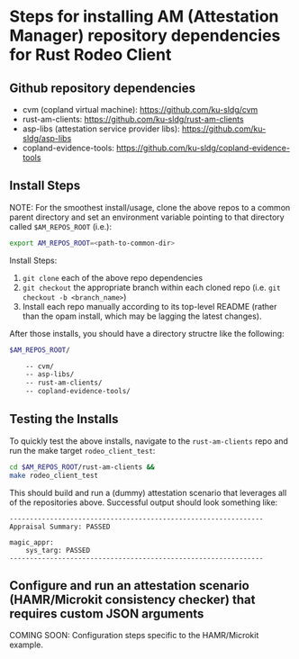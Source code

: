# Steps for installing AM (Attestation Manager) repository dependencies for Rust Rodeo Client

## Github repository dependencies

* cvm (copland virtual machine):  https://github.com/ku-sldg/cvm 
* rust-am-clients:  https://github.com/ku-sldg/rust-am-clients
* asp-libs (attestation service provider libs):  https://github.com/ku-sldg/asp-libs 
* copland-evidence-tools:  https://github.com/ku-sldg/copland-evidence-tools 

## Install Steps

NOTE:  For the smoothest install/usage, clone the above repos to a common parent directory and set an environment variable pointing to that directory called `$AM_REPOS_ROOT` (i.e.): 
```sh
export AM_REPOS_ROOT=<path-to-common-dir>
```


Install Steps:
1) `git clone` each of the above repo dependencies
1) `git checkout` the appropriate branch within each cloned repo (i.e. `git checkout -b <branch_name>`)
1) Install each repo manually according to its top-level README (rather than the opam install, which may be lagging the latest changes). 

After those installs, you should have a directory structre like the following:

```sh
$AM_REPOS_ROOT/

    -- cvm/
    -- asp-libs/
    -- rust-am-clients/
    -- copland-evidence-tools/
```

## Testing the Installs

To quickly test the above installs, navigate to the `rust-am-clients` repo and run the make target `rodeo_client_test`:

```sh
cd $AM_REPOS_ROOT/rust-am-clients &&
make rodeo_client_test
```

This should build and run a (dummy) attestation scenario that leverages all of the repositories above.  Successful output should look something like:

```
---------------------------------------------------------------
Appraisal Summary: PASSED

magic_appr:
	sys_targ: PASSED
---------------------------------------------------------------
```

## Configure and run an attestation scenario (HAMR/Microkit consistency checker) that requires custom JSON arguments
COMING SOON:  Configuration steps specific to the HAMR/Microkit example.